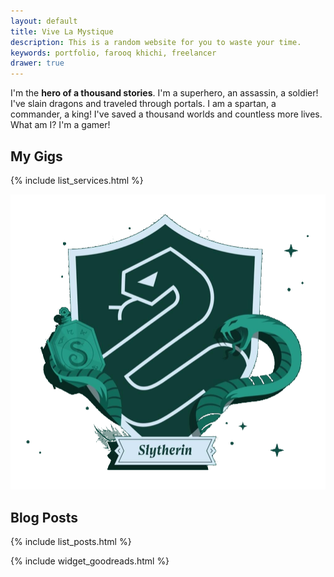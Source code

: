 ```yaml
---
layout: default
title: Vive La Mystique
description: This is a random website for you to waste your time.
keywords: portfolio, farooq khichi, freelancer
drawer: true
---
```


<div class="col-md-8">
  
I'm the <b>hero of a thousand stories</b>. I'm a superhero, an assassin, a soldier!
I've slain dragons and traveled through portals. I am a spartan, a commander, a king!
I've saved a thousand worlds and countless more lives. What am I? I'm a gamer!

## My Gigs

{% include list_services.html %}

</div>

<div class="col-md-4">

![Slytherin House logo](https://github.com/Khichi13/khichi13.github.io/blob/main/assets/images/slytherin.png)
  
<section class="mdc-card mdc-card--outlined highlighted">
  <div class="mdc-card__content">

## Blog Posts
    
{% include list_posts.html %}

  </div>
</section>

{% include widget_goodreads.html %}

</div>

<!-- PWA -->
<script src="{{ site.baseurl }}/assets/scripts/webapp.js"></script>
<script type="module">
  import 'https://cdn.jsdelivr.net/npm/@pwabuilder/pwaupdate';
  const el = document.createElement('pwa-update');
  document.body.appendChild(el);
</script>
<script>
  function install() {
    const ref = document.getElementById("a2hs");
    if (!ref.getInstalledStatus()) {
      ref.openPrompt();
    } else {
      showSnackbar("You have already installed the app.");
    }
  }
</script>
